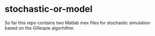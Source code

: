 stochastic-or-model
===================

So far this repo contains two 
Matlab mex files for stochastic simulation based on the 
Gillespie algorhithm

